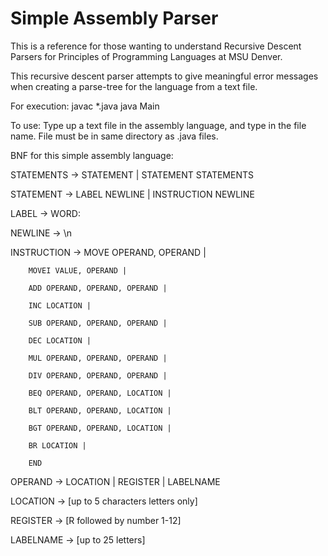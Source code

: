 # Simple Assembly Parser
This is a reference for those wanting to understand Recursive Descent Parsers for Principles of Programming Languages at MSU Denver.

This recursive descent parser attempts to give meaningful error messages when creating a parse-tree for the language from a text file.

For execution:
	javac *.java
	java Main

To use:
	Type up a text file in the assembly language, and type in the file name. File must be in same directory as .java files.


BNF for this simple assembly language:

STATEMENTS -> STATEMENT | STATEMENT STATEMENTS

STATEMENT -> LABEL NEWLINE | INSTRUCTION NEWLINE

LABEL -> WORD:

NEWLINE -> \\n

INSTRUCTION -> MOVE OPERAND, OPERAND |

		MOVEI VALUE, OPERAND |

		ADD OPERAND, OPERAND, OPERAND |

		INC LOCATION |

		SUB OPERAND, OPERAND, OPERAND |

		DEC LOCATION |

		MUL OPERAND, OPERAND, OPERAND |

		DIV OPERAND, OPERAND, OPERAND |

		BEQ OPERAND, OPERAND, LOCATION |

		BLT OPERAND, OPERAND, LOCATION |

		BGT OPERAND, OPERAND, LOCATION |

		BR LOCATION |

		END

OPERAND -> LOCATION | REGISTER | LABELNAME

LOCATION -> [up to 5 characters letters only]

REGISTER -> [R followed by number 1-12]

LABELNAME -> [up to 25 letters]

